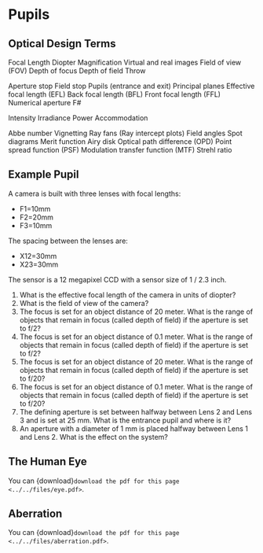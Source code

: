 # Pupils

## Optical Design Terms

Focal Length
Diopter
Magnification
Virtual and real images
Field of view (FOV)
Depth of focus
Depth of field
Throw

Aperture stop
Field stop
Pupils (entrance and exit)
Principal planes
Effective focal length (EFL)
Back focal length (BFL)
Front focal length (FFL)
Numerical aperture
F#
							
Intensity
Irradiance
Power 
Accommodation

Abbe number
Vignetting
Ray fans (Ray intercept plots)
Field angles
Spot diagrams
Merit function
Airy disk
Optical path difference (OPD)
Point spread function (PSF)
Modulation transfer function (MTF)
Strehl ratio

## Example Pupil

A camera is built with three lenses with focal lengths:

* F1=10mm
* F2=20mm
* F3=10mm

The spacing between the lenses are:

* X12=30mm
* X23=30mm

The sensor is a 12 megapixel CCD with a sensor size of 1 / 2.3 inch.

1. What is the effective focal length of the camera in units of diopter?
1. What is the field of view of the camera?
1. The focus is set for an object distance of 20 meter.  What is the range of objects that remain in focus (called depth of field) if the aperture is set to f/2?
1. The focus is set for an object distance of 0.1 meter.  What is the range of objects that remain in focus (called depth of field) if the aperture is set to f/2?
1. The focus is set for an object distance of 20 meter.  What is the range of objects that remain in focus (called depth of field) if the aperture is set to f/20?
1. The focus is set for an object distance of 0.1 meter.  What is the range of objects that remain in focus (called depth of field) if the aperture is set to f/20?
1. The defining aperture is set between halfway between Lens 2 and Lens 3 and is set at 25 mm.  What is the entrance pupil and where is it?
1. An aperture with a diameter of 1 mm is placed halfway between Lens 1 and Lens 2.  What is the effect on the system?

## The Human Eye

You can {download}`download the pdf for this page <../../files/eye.pdf>`.

## Aberration

You can {download}`download the pdf for this page <../../files/aberration.pdf>`.